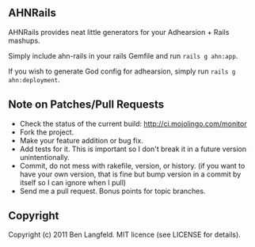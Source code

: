 AHNRails
--------

AHNRails provides neat little generators for your Adhearsion + Rails mashups.

Simply include ahn-rails in your rails Gemfile and run `rails g ahn:app`.

If you wish to generate God config for adhearsion, simply run `rails g ahn:deployment`.

Note on Patches/Pull Requests
-----------------------------

* Check the status of the current build: http://ci.mojolingo.com/monitor
* Fork the project.
* Make your feature addition or bug fix.
* Add tests for it. This is important so I don't break it in a future version unintentionally.
* Commit, do not mess with rakefile, version, or history.
  (if you want to have your own version, that is fine but bump version in a commit by itself so I can ignore when I pull)
* Send me a pull request. Bonus points for topic branches.

Copyright
---------

Copyright (c) 2011 Ben Langfeld. MIT licence (see LICENSE for details).
